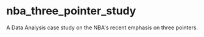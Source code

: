 # nba_three_pointer_study
A Data Analysis case study on the NBA's recent emphasis on three pointers.
